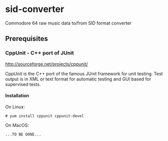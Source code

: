 # sid-converter #

Commodore 64 raw music data to/from SID format converter

## Prerequisites ##

### CppUnit - C++ port of JUnit ###

http://sourceforge.net/projects/cppunit/

CppUnit is the C++ port of the famous JUnit framework for unit testing. 
Test output is in XML or text format for automatic testing and GUI based for supervised tests.

#### Installation ####

On Linux:

    # yum install cppunit cppunit-devel

On MacOS:

    ...TO BE DONE...
